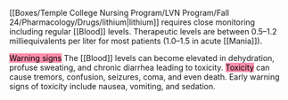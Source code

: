  [[Boxes/Temple College Nursing Program/LVN Program/Fall 24/Pharmacology/Drugs/lithium|lithium]] requires close monitoring including regular [[Blood]] levels. 
 Therapeutic levels are between 0.5–1.2 milliequivalents per liter for most patients (1.0–1.5 in acute [[Mania]]). 
 
 <mark style="background: #FF5582A6;">Warning signs</mark>
 The [[Blood]] levels can become elevated in dehydration, profuse sweating, and chronic diarrhea leading to toxicity. 
 <mark style="background: #FF5582A6;">Toxicity</mark> can cause tremors, confusion, seizures, coma, and even death.
 Early warning signs of toxicity include nausea, vomiting, and sedation.